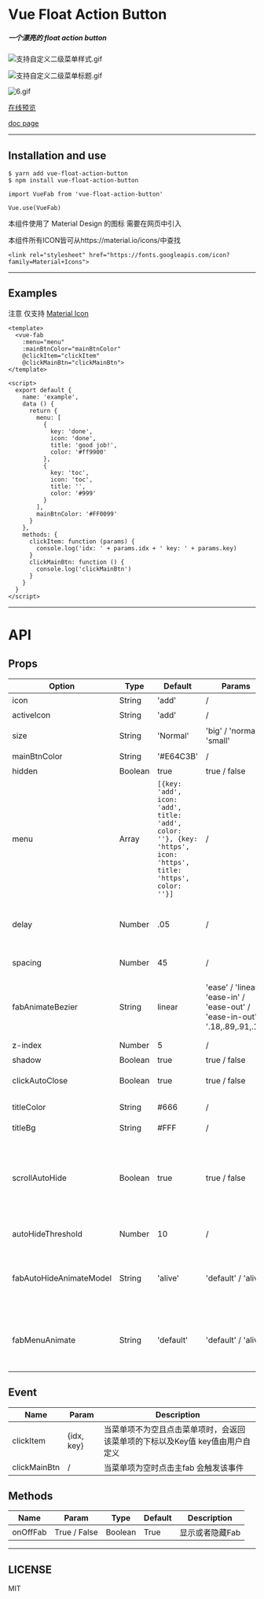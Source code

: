 # Vue Float Action Button


##### 一个漂亮的 float action button

![支持自定义二级菜单样式.gif](http://upload-images.jianshu.io/upload_images/5738345-b9c4a94efee18577.gif?imageMogr2/auto-orient/strip%7CimageView2/2/w/1240)

![支持自定义二级菜单标题.gif](http://upload-images.jianshu.io/upload_images/5738345-757bf24e27c84b8f.gif?imageMogr2/auto-orient/strip%7CimageView2/2/w/1240)

![6.gif](https://i.loli.net/2018/02/26/5a93e1fc49b77.gif)


[在线预览](http://htmlpreview.github.io/?https://github.com/a62527776a/vue-fab/blob/master/demo/dist/index.html)

[doc page](https://a62527776a.github.io/vue-fab/)


***

## Installation and use

```
$ yarn add vue-float-action-button
$ npm install vue-float-action-button
```

```
import VueFab from 'vue-float-action-button'

Vue.use(VueFab)
```

本组件使用了 Material Design 的图标 需要在网页中引入   

本组件所有ICON皆可从https://material.io/icons/中查找
```
<link rel="stylesheet" href="https://fonts.googleapis.com/icon?family=Material+Icons">
``` 


***

## Examples

注意 仅支持 [Material Icon](https://material.io/icons/)

```
<template>
  <vue-fab
    :menu="menu"
    :mainBtnColor="mainBtnColor"
    @clickItem="clickItem"
    @clickMainBtn="clickMainBtn">
</template>

<script>
  export default {
    name: 'example',
    data () {
      return {
        menu: [
          {
            key: 'done',
            icon: 'done',
            title: 'good job!',
            color: '#ff9900'
          },
          {
            key: 'toc',
            icon: 'toc',
            title: '',
            color: '#999'
          }
        ],
        mainBtnColor: '#FF0099'
      }
    },
    methods: {
      clickItem: function (params) {
        console.log('idx: ' + params.idx + ' key: ' + params.key)
      }
      clickMainBtn: function () {
        console.log('clickMainBtn')
      }
    }
  }
</script>

```


***

# API


## Props

| Option |  Type  |  Default  | Params | Description |
| ------ | ------ | --------  | ------ | ----------  |
|  icon  | String |  'add' | / |  未激活的icon     |
| activeIcon | String | 'add' | / | 激活后的icon |
| size | String | 'Normal' | 'big' / 'normal' / 'small' | 主Fab的尺寸 子菜单会随之变化 |
|mainBtnColor|String|'#E64C3B'| / | 主按钮颜色|
|hidden| Boolean | true | true / false | 是否隐藏Fab |
|menu| Array | ``` [{key: 'add', icon: 'add', title: 'add', color: ''}, {key: 'https', icon: 'https', title: 'https', color: ''}] ``` | / | 菜单项 |
|delay|Number|.05| / | 菜单项淡入淡出的延迟差 为上一个菜单项加该延迟的延迟(单位 s) |
|spacing| Number|45 | / |每个菜单项的间距 单位 px|
|fabAnimateBezier | String | linear | 'ease' / 'linear' / 'ease-in' / 'ease-out' / 'ease-in-out' / '.18,.89,.91,.17' | 主按钮显示消失(hidden)的贝塞尔曲线 如填入贝塞尔曲线 直接填入'n,n,n,n'或'liner'  |
| z-index|Number|5 | / |fab的层级|
| shadow | Boolean | true | true / false | 主button的阴影|
| clickAutoClose| Boolean | true | true / false | 点击子菜单项后是否关闭菜单 |
| titleColor| String | #666 | / | 子菜单标题字体颜色 |
| titleBg | String | #FFF | / | 子菜单背景颜色 |
| scrollAutoHide | Boolean | true | true / false | 滚动是否触发自动隐藏 (PC端和Mobile端实现方式有所不同 分别根据scroll事件和touchmove事件实现) |
| autoHideThreshold | Number | 10 | / | 滚动触发自动隐藏的阈值 单位px |
| fabAutoHideAnimateModel | String | 'alive' | 'default' / 'alive' | fab滚动触发自动隐藏动画 分为 'default' ( 缩小隐藏 ) 以及 'alive' (向下滚动隐藏) |
| fabMenuAnimate | String | 'default' | 'default' / 'alive' | 打开关闭子菜单时过渡动画 分为 'default' (各自过渡) 'alive' (分裂过渡) |

## Event

|    Name   |   Param   | Description |
| ----      | -------   | ----------- |
| clickItem | {idx, key} | 当菜单项不为空且点击菜单项时，会返回该菜单项的下标以及Key值 key值由用户自定义 |
| clickMainBtn | / | 当菜单项为空时点击主fab 会触发该事件 |  

## Methods

| Name | Param | Type | Default | Description |
| ---- |   -------- | ------- | ------- | ----------- |
| onOffFab | True / False | Boolean | True | 显示或者隐藏Fab |



***
## LICENSE
MIT
